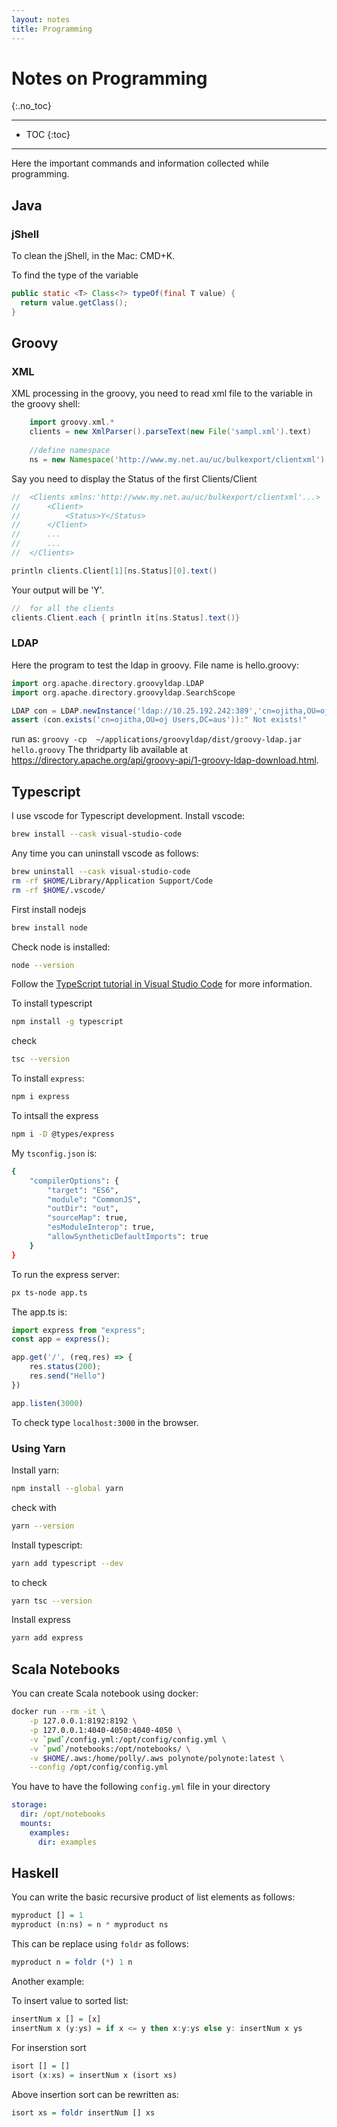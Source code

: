 ```yaml
---
layout: notes 
title: Programming
---
```


# Notes on Programming
{:.no_toc}

---

* TOC
{:toc}

---

Here the important commands and information collected while programming. 

## Java

### jShell

To clean the jShell, in the Mac: CMD+K.

To find the type of the variable

```java
public static <T> Class<?> typeOf(final T value) { 
  return value.getClass(); 
}
```



## Groovy

### XML
XML processing in the groovy, you need to read xml file to the variable in the groovy shell:

```groovy
	import groovy.xml.*
	clients = new XmlParser().parseText(new File('sampl.xml').text)
	
	//define namespace
	ns = new Namespace('http://www.my.net.au/uc/bulkexport/clientxml')
```

Say you need to display the Status of the first Clients/Client

```groovy
//	<Clients xmlns:'http://www.my.net.au/uc/bulkexport/clientxml'...>
// 		<Client>
//			<Status>Y</Status>
//		</Client>
//		...
//		...
//	</Clients>

println clients.Client[1][ns.Status][0].text()

```

Your output will be 'Y'.

```groovy
//	for all the clients
clients.Client.each { println it[ns.Status].text()}
```

### LDAP
Here the program to test the ldap in groovy. File name is hello.groovy:

```groovy
import org.apache.directory.groovyldap.LDAP
import org.apache.directory.groovyldap.SearchScope

LDAP con = LDAP.newInstance('ldap://10.25.192.242:389','cn=ojitha,OU=oj Users,DC=aus', 'password')
assert (con.exists('cn=ojitha,OU=oj Users,DC=aus')):" Not exists!"
```

run as: `groovy -cp  ~/applications/groovyldap/dist/groovy-ldap.jar hello.groovy`
The thridparty lib available at https://directory.apache.org/api/groovy-api/1-groovy-ldap-download.html.

## Typescript

I use vscode for Typescript development. Install vscode:

```bash
brew install --cask visual-studio-code
```

Any time you can uninstall vscode as follows:

```bash
brew uninstall --cask visual-studio-code
rm -rf $HOME/Library/Application Support/Code
rm -rf $HOME/.vscode/
```

First install nodejs

```bash
brew install node
```

Check node is installed:

```bash
node --version
```

Follow the [TypeScript tutorial in Visual Studio Code](https://code.visualstudio.com/docs/typescript/typescript-tutorial) for more information.

To install typescript

```bash
npm install -g typescript
```

check

```bash
tsc --version
```

To install `express`:

```bash
npm i express
```

To intsall the express

```bash
npm i -D @types/express
```

My `tsconfig.json` is:

```bash
{
    "compilerOptions": {
        "target": "ES6",
        "module": "CommonJS",
        "outDir": "out",
        "sourceMap": true,
        "esModuleInterop": true,
        "allowSyntheticDefaultImports": true
    }
}
```

To run the express server:

```bash
px ts-node app.ts
```

The app.ts is:

```typescript
import express from "express";
const app = express();

app.get('/', (req,res) => {
    res.status(200);
    res.send("Hello")
})

app.listen(3000)
```

To check type `localhost:3000` in the browser.

### Using Yarn

Install yarn:

```bash
npm install --global yarn
```

check with

```bash
yarn --version
```

Install typescript:

```bash
yarn add typescript --dev
```

to check

```bash
yarn tsc --version
```

Install express

```bash
yarn add express
```

## Scala Notebooks

You can create Scala notebook using docker:

```bash
docker run --rm -it \
    -p 127.0.0.1:8192:8192 \
    -p 127.0.0.1:4040-4050:4040-4050 \
    -v `pwd`/config.yml:/opt/config/config.yml \
    -v `pwd`/notebooks:/opt/notebooks/ \
    -v $HOME/.aws:/home/polly/.aws polynote/polynote:latest \
    --config /opt/config/config.yml
```

You have to have the following `config.yml` file in your directory

```yaml
storage:
  dir: /opt/notebooks
  mounts:
    examples:
      dir: examples
```

## Haskell

You can write the basic recursive product of list elements as follows:

```haskell
myproduct [] = 1
myproduct (n:ns) = n * myproduct ns
```

This can be replace using `foldr` as follows:

```haskell
myproduct n = foldr (*) 1 n
```

Another example:

To insert value to sorted list:

```haskell
insertNum x [] = [x] 
insertNum x (y:ys) = if x <= y then x:y:ys else y: insertNum x ys
```

For inserstion sort

```haskell
isort [] = []
isort (x:xs) = insertNum x (isort xs)
```

Above insertion sort can be rewritten as:

```haskell
isort xs = foldr insertNum [] xs
```

